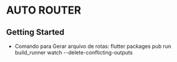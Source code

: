 # AUTO ROUTER

## Getting Started

- Comando para Gerar arquivo de rotas: flutter packages pub run build_runner watch --delete-conflicting-outputs
    
